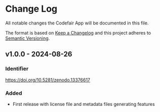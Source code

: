 # Change Log

All notable changes the Codefair App will be documented in this file.

The format is based on [Keep a Changelog](http://keepachangelog.com/en/1.0.0/)
and this project adheres to [Semantic Versioning](http://semver.org/spec/v2.0.0.html).

## v1.0.0 - 2024-08-26

### Identifier
https://doi.org/10.5281/zenodo.13376617

### Added
- First release with license file and metadata files generating features
